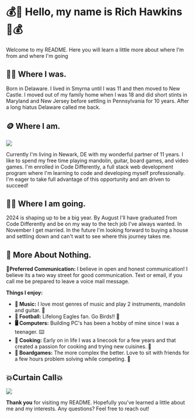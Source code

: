 # 💰👑 Hello, my name is Rich Hawkins 👑💰
Welcome to my README. Here you will learn a little more about where I'm from and where I'm going    
## 🚫💵 Where I was.
Born in Delaware. I lived in Smyrna until I was 11 and then moved to New Castle. I moved out of my family home when I was 18 and did short stints in Maryland and New Jersey before settling in Pennsylvania for 10 years. After a long hiatus Delaware called me back.
## 🪙 Where I am.
![](https://media1.tenor.com/m/o2Il2Mrzt5AAAAAC/hi-im.gif)

Currently I'm living in Newark, DE with my wonderful partner of 11 years. I like to spend my free time playing mandolin, guitar, board games, and video games. I'm enrolled in Code Differently, a full stack web development program where I'm learning to code and developing myself professionally. I'm eager to take full advantage of this opportunity and am driven to succeed!

## 💸💸 Where I am going.
2024 is shaping up to be a big year. By August I'll have graduated from Code Differently and be on my way to the tech job I've always wanted. In November I get married. In the future I'm looking forward to buying a house and settling down and can't wait to see where this journey takes me.
  
## 📖 More About Nothing.
**📱Preferred Communication:** I believe in open and honest communication! I believe its a two way street for good communication. Text or email, if you call me be prepared to leave a voice mail message.

**Things I enjoy:**

  - **🎵 Music:** I love most genres of music and play 2 instruments, mandolin and guitar. 🎸
  - **🏈 Football:** Lifelong Eagles fan. Go Birds!! 🦅
  - **🖥️ Computers:** Building PC's has been a hobby of mine since I was a teenager. ⌨️
  - **🍳 Cooking:** Early on in life I was a linecook for a few years and that created a passion for cooking and trying new cuisines. 🍟
  - **🎲 Boardgames:** The more complex the better. Love to sit with friends for a few hours problem solving while competing. 🎲

## 💥Curtain Call💥
![](https://media1.tenor.com/m/QiUtH4YUcocAAAAC/youre-welcome-pleasure.gif)

**Thank you** for visiting my README. Hopefully you've learned a little about me and my interests. Any questions? Feel free to reach out!